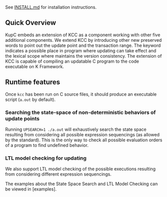 See [INSTALL.md](INSTALL.md) for installation instructions.

## Quick Overview
KupC embeds an extension of KCC as a component working with other five additional components. 
We extend KCC by introducing other new preserved words to point out the update point and the transaction range. The keyword indicates a possible place in program where updating can take effect and the lexical scope where maintains the version consistency. The extension of KCC is capable of compiling an updatable C program to the code executable on K Framework.

## Runtime features

Once `kcc` has been run on C source files, it should produce an executable
script (`a.out` by default).

### Searching the state-space of non-deterministic behaviors of update points 

Running `UPSEARCH=1 ./a.out` will exhaustively search the state space resulting
from considering all possible expression sequencings (as allowed by the
standard).
This is the only way to check all possible evaluation orders of a program to
find undefined behavior.

### LTL model checking for updating 

We also support LTL model checking of the possible executions resulting from
considering different expression sequencings.

The examples about the State Space Search and LTL Model Checking can be viewed in [examples].
